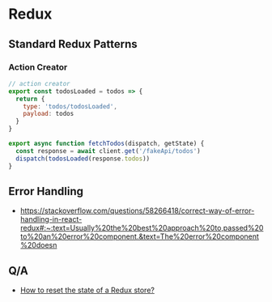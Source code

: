 # Redux

## Standard Redux Patterns

### Action Creator

```javascript
// action creator
export const todosLoaded = todos => {
  return {
    type: 'todos/todosLoaded',
    payload: todos
  }
}

export async function fetchTodos(dispatch, getState) {
  const response = await client.get('/fakeApi/todos')
  dispatch(todosLoaded(response.todos))
}
```

## Error Handling

- https://stackoverflow.com/questions/58266418/correct-way-of-error-handling-in-react-redux#:~:text=Usually%20the%20best%20approach%20to,passed%20to%20an%20error%20component.&text=The%20error%20component%20doesn

## Q/A

- [How to reset the state of a Redux store?](https://stackoverflow.com/questions/35622588/how-to-reset-the-state-of-a-redux-store)
